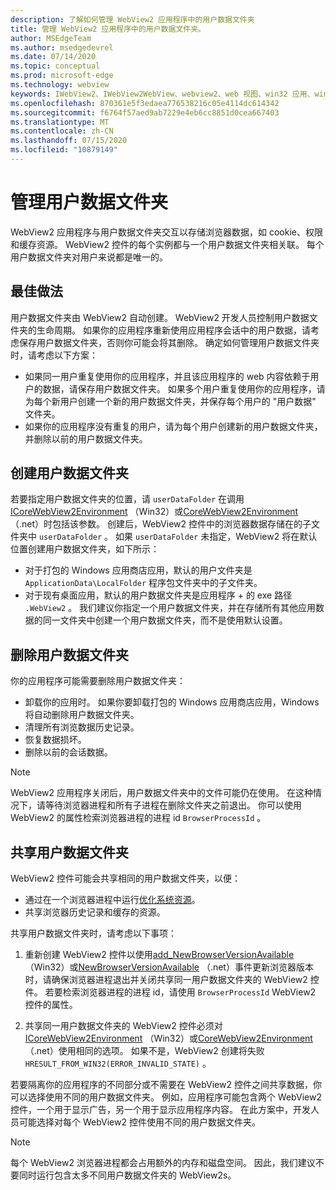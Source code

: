 ```yaml
---
description: 了解如何管理 WebView2 应用程序中的用户数据文件夹
title: 管理 WebView2 应用程序中的用户数据文件夹。
author: MSEdgeTeam
ms.author: msedgedevrel
ms.date: 07/14/2020
ms.topic: conceptual
ms.prod: microsoft-edge
ms.technology: webview
keywords: IWebView2、IWebView2WebView、webview2、web 视图、win32 应用、win32、edge、ICoreWebView2、ICoreWebView2Host、浏览器控件、边缘 html、用户数据文件夹
ms.openlocfilehash: 870361e5f3edaea776538216c05e4114dc614342
ms.sourcegitcommit: f6764f57aed9ab7229e4eb6cc8851d0cea667403
ms.translationtype: MT
ms.contentlocale: zh-CN
ms.lasthandoff: 07/15/2020
ms.locfileid: "10879149"
---
```

# 管理用户数据文件夹

WebView2 应用程序与用户数据文件夹交互以存储浏览器数据，如 cookie、权限和缓存资源。 WebView2 控件的每个实例都与一个用户数据文件夹相关联。 每个用户数据文件夹对用户来说都是唯一的。

## 最佳做法

用户数据文件夹由 WebView2 自动创建。 WebView2 开发人员控制用户数据文件夹的生命周期。 如果你的应用程序重新使用应用程序会话中的用户数据，请考虑保存用户数据文件夹，否则你可能会将其删除。 确定如何管理用户数据文件夹时，请考虑以下方案：

*   如果同一用户重复使用你的应用程序，并且该应用程序的 web 内容依赖于用户的数据，请保存用户数据文件夹。 如果多个用户重复使用你的应用程序，请为每个新用户创建一个新的用户数据文件夹，并保存每个用户的 "用户数据" 文件夹。
*   如果你的应用程序没有重复的用户，请为每个用户创建新的用户数据文件夹，并删除以前的用户数据文件夹。

## 创建用户数据文件夹

若要指定用户数据文件夹的位置，请 `userDataFolder` 在调用[ICoreWebView2Environment](../reference/win32/0-9-538/icorewebview2environment.md) （Win32）或[CoreWebView2Environment](../reference/dotnet/0-9-538/microsoft-web-webview2-core-corewebview2environment.md) （.net）时包括该参数。 创建后，WebView2 控件中的浏览器数据存储在的子文件夹中 `userDataFolder` 。 如果 `userDataFolder` 未指定，WebView2 将在默认位置创建用户数据文件夹，如下所示：

* 对于打包的 Windows 应用商店应用，默认的用户文件夹是 `ApplicationData\LocalFolder` 程序包文件夹中的子文件夹。
* 对于现有桌面应用，默认的用户数据文件夹是应用程序 + 的 exe 路径 `.WebView2` 。 我们建议你指定一个用户数据文件夹，并在存储所有其他应用数据的同一文件夹中创建一个用户数据文件夹，而不是使用默认设置。

## 删除用户数据文件夹

你的应用程序可能需要删除用户数据文件夹：

* 卸载你的应用时。 如果你要卸载打包的 Windows 应用商店应用，Windows 将自动删除用户数据文件夹。 
* 清理所有浏览数据历史记录。
* 恢复数据损坏。
* 删除以前的会话数据。 


> [!NOTE]
> WebView2 应用程序关闭后，用户数据文件夹中的文件可能仍在使用。 在这种情况下，请等待浏览器进程和所有子进程在删除文件夹之前退出。 你可以使用 WebView2 的属性检索浏览器进程的进程 id `BrowserProcessId` 。

## 共享用户数据文件夹

WebView2 控件可能会共享相同的用户数据文件夹，以便：

* 通过在一个浏览器进程中运行[优化系统资源](../reference/win32/0-9-538/icorewebview2.md#process-model)。
* 共享浏览器历史记录和缓存的资源。 

共享用户数据文件夹时，请考虑以下事项： 

1. 重新创建 WebView2 控件以使用[add_NewBrowserVersionAvailable](../reference/win32/0-9-538/icorewebview2environment.md#add_newbrowserversionavailable) （Win32）或[NewBrowserVersionAvailable](../reference/dotnet/0-9-538/microsoft-web-webview2-core-corewebview2environment.md#newbrowserversionavailable) （.net）事件更新浏览器版本时，请确保浏览器进程退出并关闭共享同一用户数据文件夹的 WebView2 控件。 若要检索浏览器进程的进程 id，请使用 `BrowserProcessId` WebView2 控件的属性。

2. 共享同一用户数据文件夹的 WebView2 控件必须对[ICoreWebView2Environment](../reference/win32/0-9-538/icorewebview2environment.md) （Win32）或[CoreWebView2Environment](../reference/dotnet/0-9-538/microsoft-web-webview2-core-corewebview2environment.md) （.net）使用相同的选项。 如果不是，WebView2 创建将失败 `HRESULT_FROM_WIN32(ERROR_INVALID_STATE)` 。 

若要隔离你的应用程序的不同部分或不需要在 WebView2 控件之间共享数据，你可以选择使用不同的用户数据文件夹。 例如，应用程序可能包含两个 WebView2 控件，一个用于显示广告，另一个用于显示应用程序内容。 在此方案中，开发人员可能选择对每个 WebView2 控件使用不同的用户数据文件夹。 

> [!NOTE]
> 每个 WebView2 浏览器进程都会占用额外的内存和磁盘空间。 因此，我们建议不要同时运行包含太多不同用户数据文件夹的 WebView2s。 
